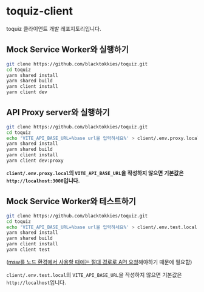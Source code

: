 # toquiz-client

toquiz 클라이언트 개발 레포지토리입니다.

## Mock Service Worker와 실행하기

```bash
git clone https://github.com/blacktokkies/toquiz.git
cd toquiz
yarn shared install
yarn shared build
yarn client install
yarn client dev
```

## API Proxy server와 실행하기

```bash
git clone https://github.com/blacktokkies/toquiz.git
cd toquiz
echo 'VITE_API_BASE_URL=%base url을 입력하세요%' > client/.env.proxy.local # optional
yarn shared install
yarn shared build
yarn client install
yarn client dev:proxy
```

**`client/.env.proxy.local`의 `VITE_API_BASE_URL`을 작성하지 않으면 기본값은 `http://localhost:3000`입니다.**

## Mock Service Worker와 테스트하기

```bash
git clone https://github.com/blacktokkies/toquiz.git
cd toquiz
echo 'VITE_API_BASE_URL=%base url을 입력하세요%' > client/.env.test.local # optional
yarn shared install
yarn shared build
yarn client install
yarn client test
```

([msw를 노드 환경에서 사용할 때에는 절대 경로로 API 요청](https://mswjs.io/docs/getting-started/integrate/node#direct-usage)해야하기 때문에 필요함)

`client/.env.test.local`의 `VITE_API_BASE_URL`을 작성하지 않으면 기본값은 `http://localhost`입니다.
